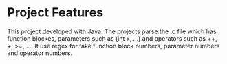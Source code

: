 # Project Features

This project developed with Java. The projects parse the .c file which has function blockes, parameters such as (int x, ...) and operators such as ++, +, >=, .... It use regex for take function block numbers, parameter numbers and operator numbers.
